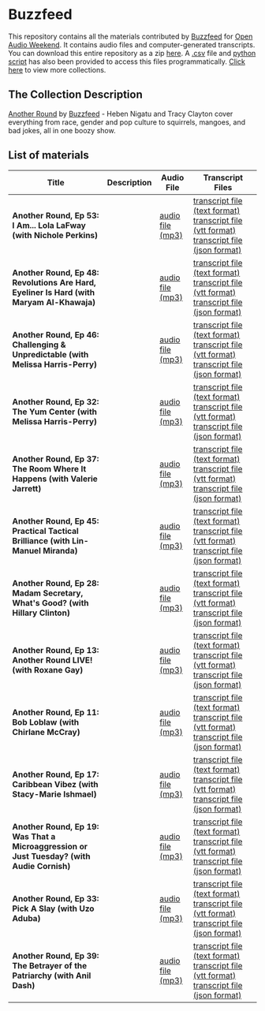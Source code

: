# Buzzfeed

This repository contains all the materials contributed by [Buzzfeed](https://www.buzzfeed.com/audio) for [Open Audio Weekend](https://github.com/nypl-openaudio/start-here). It contains audio files and computer-generated transcripts. You can download this entire repository as a zip [here](https://github.com/nypl-openaudio/data-buzzfeed/archive/master.zip). A [.csv](https://github.com/nypl-openaudio/data-buzzfeed/blob/master/manifest.csv) file and [python script](https://github.com/nypl-openaudio/data-buzzfeed/blob/master/get_materials.py) has also been provided to access this files programmatically. [Click here](https://github.com/nypl-openaudio/start-here/materials) to view more collections.

## The Collection Description
[Another Round](https://www.buzzfeed.com/anotherround) by [Buzzfeed](https://www.buzzfeed.com/) - Heben Nigatu and Tracy Clayton cover everything from race, gender and pop culture to squirrels, mangoes, and bad jokes, all in one boozy show.

## List of materials
| Title | Description | Audio File | Transcript Files |
|---|---|---|---|
| **Another Round, Ep 53: I Am... Lola LaFway (with Nichole Perkins)** |  | [audio file (mp3)](https://github.com/nypl-openaudio/data-buzzfeed/raw/master/audio/ep-53-i-am-lola-lafway.mp3) | [transcript file (text format)](https://github.com/nypl-openaudio/data-buzzfeed/raw/master/transcripts/text/ep-53-i-am-lola-lafway.text) [transcript file (vtt format)](https://github.com/nypl-openaudio/data-buzzfeed/raw/master/transcripts/vtt/ep-53-i-am-lola-lafway.vtt) [transcript file (json format)](https://github.com/nypl-openaudio/data-buzzfeed/raw/master/transcripts/json/ep-53-i-am-lola-lafway.json) |
| **Another Round, Ep 48: Revolutions Are Hard, Eyeliner Is Hard (with Maryam Al-Khawaja)** |  | [audio file (mp3)](https://github.com/nypl-openaudio/data-buzzfeed/raw/master/audio/ep-48-revolutions-are-hard-eyeliner-is-hard.mp3) | [transcript file (text format)](https://github.com/nypl-openaudio/data-buzzfeed/raw/master/transcripts/text/ep-48-revolutions-are-hard-eyeliner-is-hard.text) [transcript file (vtt format)](https://github.com/nypl-openaudio/data-buzzfeed/raw/master/transcripts/vtt/ep-48-revolutions-are-hard-eyeliner-is-hard.vtt) [transcript file (json format)](https://github.com/nypl-openaudio/data-buzzfeed/raw/master/transcripts/json/ep-48-revolutions-are-hard-eyeliner-is-hard.json) |
| **Another Round, Ep 46: Challenging & Unpredictable (with Melissa Harris-Perry)** |  | [audio file (mp3)](https://github.com/nypl-openaudio/data-buzzfeed/raw/master/audio/ep-46-challenging--unpredictable.mp3) | [transcript file (text format)](https://github.com/nypl-openaudio/data-buzzfeed/raw/master/transcripts/text/ep-46-challenging--unpredictable.text) [transcript file (vtt format)](https://github.com/nypl-openaudio/data-buzzfeed/raw/master/transcripts/vtt/ep-46-challenging--unpredictable.vtt) [transcript file (json format)](https://github.com/nypl-openaudio/data-buzzfeed/raw/master/transcripts/json/ep-46-challenging--unpredictable.json) |
| **Another Round, Ep 32: The Yum Center (with Melissa Harris-Perry)** |  | [audio file (mp3)](https://github.com/nypl-openaudio/data-buzzfeed/raw/master/audio/ep-32-the-yum-center.mp3) | [transcript file (text format)](https://github.com/nypl-openaudio/data-buzzfeed/raw/master/transcripts/text/ep-32-the-yum-center.text) [transcript file (vtt format)](https://github.com/nypl-openaudio/data-buzzfeed/raw/master/transcripts/vtt/ep-32-the-yum-center.vtt) [transcript file (json format)](https://github.com/nypl-openaudio/data-buzzfeed/raw/master/transcripts/json/ep-32-the-yum-center.json) |
| **Another Round, Ep 37: The Room Where It Happens (with Valerie Jarrett)** |  | [audio file (mp3)](https://github.com/nypl-openaudio/data-buzzfeed/raw/master/audio/ep-37-the-room-where-it-happens.mp3) | [transcript file (text format)](https://github.com/nypl-openaudio/data-buzzfeed/raw/master/transcripts/text/ep-37-the-room-where-it-happens.text) [transcript file (vtt format)](https://github.com/nypl-openaudio/data-buzzfeed/raw/master/transcripts/vtt/ep-37-the-room-where-it-happens.vtt) [transcript file (json format)](https://github.com/nypl-openaudio/data-buzzfeed/raw/master/transcripts/json/ep-37-the-room-where-it-happens.json) |
| **Another Round, Ep 45: Practical Tactical Brilliance (with Lin-Manuel Miranda)** |  | [audio file (mp3)](https://github.com/nypl-openaudio/data-buzzfeed/raw/master/audio/ep-45-practical-tactical-brilliance.mp3) | [transcript file (text format)](https://github.com/nypl-openaudio/data-buzzfeed/raw/master/transcripts/text/ep-45-practical-tactical-brilliance.text) [transcript file (vtt format)](https://github.com/nypl-openaudio/data-buzzfeed/raw/master/transcripts/vtt/ep-45-practical-tactical-brilliance.vtt) [transcript file (json format)](https://github.com/nypl-openaudio/data-buzzfeed/raw/master/transcripts/json/ep-45-practical-tactical-brilliance.json) |
| **Another Round, Ep 28: Madam Secretary, What's Good? (with Hillary Clinton)** |  | [audio file (mp3)](https://github.com/nypl-openaudio/data-buzzfeed/raw/master/audio/ep-28-madam-secretary-whats-good.mp3) | [transcript file (text format)](https://github.com/nypl-openaudio/data-buzzfeed/raw/master/transcripts/text/ep-28-madam-secretary-whats-good.text) [transcript file (vtt format)](https://github.com/nypl-openaudio/data-buzzfeed/raw/master/transcripts/vtt/ep-28-madam-secretary-whats-good.vtt) [transcript file (json format)](https://github.com/nypl-openaudio/data-buzzfeed/raw/master/transcripts/json/ep-28-madam-secretary-whats-good.json) |
| **Another Round, Ep 13: Another Round LIVE! (with Roxane Gay)** |  | [audio file (mp3)](https://github.com/nypl-openaudio/data-buzzfeed/raw/master/audio/ep-13-another-round-live.mp3) | [transcript file (text format)](https://github.com/nypl-openaudio/data-buzzfeed/raw/master/transcripts/text/ep-13-another-round-live.text) [transcript file (vtt format)](https://github.com/nypl-openaudio/data-buzzfeed/raw/master/transcripts/vtt/ep-13-another-round-live.vtt) [transcript file (json format)](https://github.com/nypl-openaudio/data-buzzfeed/raw/master/transcripts/json/ep-13-another-round-live.json) |
| **Another Round, Ep 11: Bob Loblaw (with Chirlane McCray)** |  | [audio file (mp3)](https://github.com/nypl-openaudio/data-buzzfeed/raw/master/audio/ep-11-bob-loblaw.mp3) | [transcript file (text format)](https://github.com/nypl-openaudio/data-buzzfeed/raw/master/transcripts/text/ep-11-bob-loblaw.text) [transcript file (vtt format)](https://github.com/nypl-openaudio/data-buzzfeed/raw/master/transcripts/vtt/ep-11-bob-loblaw.vtt) [transcript file (json format)](https://github.com/nypl-openaudio/data-buzzfeed/raw/master/transcripts/json/ep-11-bob-loblaw.json) |
| **Another Round, Ep 17: Caribbean Vibez (with Stacy-Marie Ishmael)** |  | [audio file (mp3)](https://github.com/nypl-openaudio/data-buzzfeed/raw/master/audio/ep-17-caribbean-vibez.mp3) | [transcript file (text format)](https://github.com/nypl-openaudio/data-buzzfeed/raw/master/transcripts/text/ep-17-caribbean-vibez.text) [transcript file (vtt format)](https://github.com/nypl-openaudio/data-buzzfeed/raw/master/transcripts/vtt/ep-17-caribbean-vibez.vtt) [transcript file (json format)](https://github.com/nypl-openaudio/data-buzzfeed/raw/master/transcripts/json/ep-17-caribbean-vibez.json) |
| **Another Round, Ep 19: Was That a Microaggression or Just Tuesday? (with Audie Cornish)** |  | [audio file (mp3)](https://github.com/nypl-openaudio/data-buzzfeed/raw/master/audio/ep-19-was-that-a-microaggression-or-just-tuesday.mp3) | [transcript file (text format)](https://github.com/nypl-openaudio/data-buzzfeed/raw/master/transcripts/text/ep-19-was-that-a-microaggression-or-just-tuesday.text) [transcript file (vtt format)](https://github.com/nypl-openaudio/data-buzzfeed/raw/master/transcripts/vtt/ep-19-was-that-a-microaggression-or-just-tuesday.vtt) [transcript file (json format)](https://github.com/nypl-openaudio/data-buzzfeed/raw/master/transcripts/json/ep-19-was-that-a-microaggression-or-just-tuesday.json) |
| **Another Round, Ep 33: Pick A Slay (with Uzo Aduba)** |  | [audio file (mp3)](https://github.com/nypl-openaudio/data-buzzfeed/raw/master/audio/ep-33-pick-a-slay.mp3) | [transcript file (text format)](https://github.com/nypl-openaudio/data-buzzfeed/raw/master/transcripts/text/ep-33-pick-a-slay.text) [transcript file (vtt format)](https://github.com/nypl-openaudio/data-buzzfeed/raw/master/transcripts/vtt/ep-33-pick-a-slay.vtt) [transcript file (json format)](https://github.com/nypl-openaudio/data-buzzfeed/raw/master/transcripts/json/ep-33-pick-a-slay.json) |
| **Another Round, Ep 39: The Betrayer of the Patriarchy (with Anil Dash)** |  | [audio file (mp3)](https://github.com/nypl-openaudio/data-buzzfeed/raw/master/audio/ep-39-the-betrayer-of-the-patriarchy.mp3) | [transcript file (text format)](https://github.com/nypl-openaudio/data-buzzfeed/raw/master/transcripts/text/ep-39-the-betrayer-of-the-patriarchy.text) [transcript file (vtt format)](https://github.com/nypl-openaudio/data-buzzfeed/raw/master/transcripts/vtt/ep-39-the-betrayer-of-the-patriarchy.vtt) [transcript file (json format)](https://github.com/nypl-openaudio/data-buzzfeed/raw/master/transcripts/json/ep-39-the-betrayer-of-the-patriarchy.json) |
